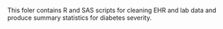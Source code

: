 This foler contains R and SAS scripts for cleaning EHR and lab data and produce summary statistics for diabetes severity. 
